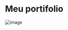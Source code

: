 # Meu portifolio
![image](https://github.com/arttturslv/Portifolio-artttur/assets/115251355/52e75367-9d15-4a71-aaa1-f2a0faf3c010)

